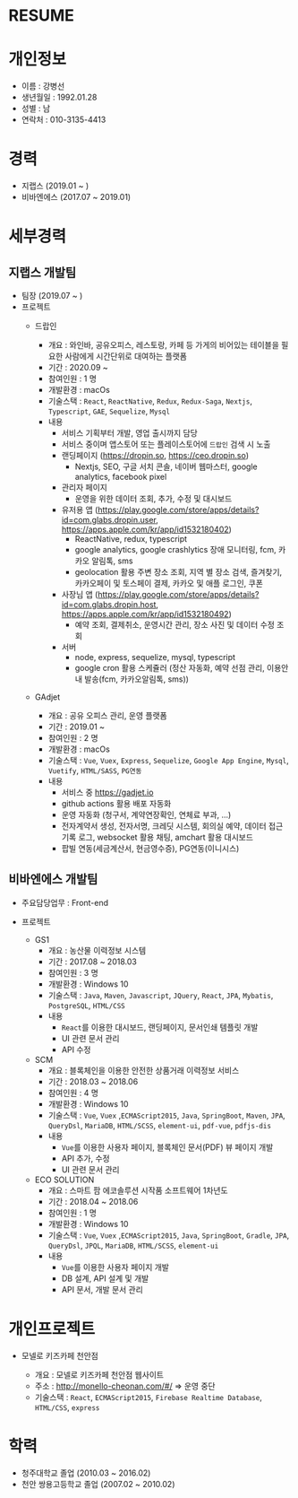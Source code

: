 # RESUME

# 개인정보

- 이름 : 강병선
- 생년월일 : 1992.01.28
- 성별 : 남
- 연락처 : 010-3135-4413

# 경력

- 지랩스 (2019.01 ~ )
- 비바엔에스 (2017.07 ~ 2019.01)

# 세부경력

## 지랩스 개발팀
- 팀장 (2019.07 ~ )
- 프로젝트
  - 드랍인
    - 개요 : 와인바, 공유오피스, 레스토랑, 카페 등 가게의 비어있는 테이블을 필요한 사람에게 시간단위로 대여하는 플랫폼
    - 기간 : 2020.09 ~ 
    - 참여인원 : 1 명
    - 개발환경 : macOs
    - 기술스택 : `React`, `ReactNative`, `Redux`, `Redux-Saga`, `Nextjs`, `Typescript`, `GAE`, `Sequelize`, `Mysql`
    - 내용
      - 서비스 기획부터 개발, 영업 출시까지 담당
      - 서비스 중이며 앱스토어 또는 플레이스토어에 `드랍인` 검색 시 노출
      - 랜딩페이지 (https://dropin.so, https://ceo.dropin.so)
        - Nextjs, SEO, 구글 서치 콘솔, 네이버 웹마스터, google analytics, facebook pixel
      - 관리자 페이지
        - 운영을 위한 데이터 조회, 추가, 수정 및 대시보드
      - 유저용 앱 (https://play.google.com/store/apps/details?id=com.glabs.dropin.user, https://apps.apple.com/kr/app/id1532180402)
        - ReactNative, redux, typescript
        - google analytics, google crashlytics 장애 모니터링, fcm, 카카오 알림톡, sms
        - geolocation 활용 주변 장소 조회, 지역 별 장소 검색, 즐겨찾기, 카카오페이 및 토스페이 결제, 카카오 및 애플 로그인, 쿠폰
      - 사장님 앱 (https://play.google.com/store/apps/details?id=com.glabs.dropin.host, https://apps.apple.com/kr/app/id1532180492)
        - 예약 조회, 결제취소, 운영시간 관리, 장소 사진 및 데이터 수정 조회
      - 서버
        - node, express, sequelize, mysql, typescript
        - google cron 활용 스케쥴러 (정산 자동화, 예약 선점 관리, 이용안내 발송(fcm, 카카오알림톡, sms))

  - GAdjet
    - 개요 : 공유 오피스 관리, 운영 플랫폼
    - 기간 : 2019.01 ~
    - 참여인원 : 2 명
    - 개발환경 : macOs
    - 기술스택 : `Vue`, `Vuex`, `Express`, `Sequelize`, `Google App Engine`, `Mysql`, `Vuetify`, `HTML/SASS`, `PG연동`
    - 내용
      - 서비스 중 https://gadjet.io
      - github actions 활용 배포 자동화
      - 운영 자동화 (청구서, 계약연장확인, 연체료 부과, ...)
      - 전자계약서 생성, 전자서명, 크레딧 시스템, 회의실 예약, 데이터 접근 기록 로그, websocket 활용 채팅, amchart 활용 대시보드
      - 팝빌 연동(세금계산서, 현금영수증), PG연동(이니시스)


## 비바엔에스 개발팀

- 주요담당업무 : Front-end

- 프로젝트
  - GS1
    - 개요 : 농산물 이력정보 시스템
    - 기간 : 2017.08 ~ 2018.03
    - 참여인원 : 3 명
    - 개발환경 : Windows 10
    - 기술스택 : `Java`, `Maven`, `Javascript`, `JQuery`, `React`, `JPA`, `Mybatis`, `PostgreSQL`, `HTML/CSS`
    - 내용
      - `React`를 이용한 대시보드, 랜딩페이지, 문서인쇄 템플릿 개발
      - UI 관련 문서 관리
      - API 수정
  - SCM
    - 개요 : 블록체인을 이용한 안전한 상품거래 이력정보 서비스
    - 기간 : 2018.03 ~ 2018.06
    - 참여인원 : 4 명
    - 개발환경 : Windows 10
    - 기술스택 : `Vue`, `Vuex` ,`ECMAScript2015`, `Java`, `SpringBoot`, `Maven`, `JPA`, `QueryDsl`, `MariaDB`, `HTML/SCSS`, `element-ui`, `pdf-vue`, `pdfjs-dis`
    - 내용
      - `Vue`를 이용한 사용자 페이지, 블록체인 문서(PDF) 뷰 페이지 개발
      - API 추가, 수정
      - UI 관련 문서 관리
  - ECO SOLUTION
    - 개요 : 스마트 팜 에코솔루션 시작품 소프트웨어 1차년도
    - 기간 : 2018.04 ~ 2018.06
    - 참여인원 : 1 명
    - 개발환경 : Windows 10
    - 기술스택 : `Vue`, `Vuex` ,`ECMAScript2015`, `Java`, `SpringBoot`, `Gradle`, `JPA`, `QueryDsl`, `JPQL`, `MariaDB`, `HTML/SCSS`, `element-ui`
    - 내용
      - `Vue`를 이용한 사용자 페이지 개발
      - DB 설계, API 설계 및 개발
      - API 문서, 개발 문서 관리

# 개인프로젝트

- 모넬로 키즈카페 천안점

  - 개요 : 모넬로 키즈카페 천안점 웹사이트
  - 주소 : http://monello-cheonan.com/#/ => 운영 중단
  - 기술스택 : `React`, `ECMAScript2015`, `Firebase Realtime Database`, `HTML/CSS`, `express`

# 학력

- 청주대학교 졸업 (2010.03 ~ 2016.02)
- 천안 쌍용고등학교 졸업 (2007.02 ~ 2010.02)
